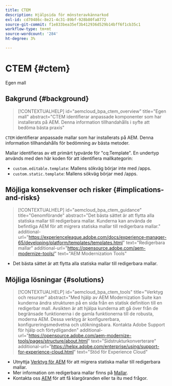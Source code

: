 ```yaml
---
title: CTEM
description: Hjälpsida för mönsteravkännarkod
exl-id: cd70486c-8e21-4c31-89bf-928b80fa8772
source-git-commit: f1e833bea35ef3b412936d529b14bff6f1cb35c1
workflow-type: tm+mt
source-wordcount: '284'
ht-degree: 3%

---
```


# CTEM {#ctem}

Egen mall

## Bakgrund {#background}

>[!CONTEXTUALHELP]
>id="aemcloud_bpa_ctem_overview"
>title="Egen mall"
>abstract="CTEM identifierar anpassade komponenter som har installerats på AEM. Denna information tillhandahålls i syfte att bedöma bästa praxis"

`CTEM` identifierar anpassade mallar som har installerats på AEM. Denna information tillhandahålls för bedömning av bästa metoder.

Mallar identifieras av ett primärt typvärde för &quot;cq:Template&quot;. En undertyp används med den här koden för att identifiera mallkategorin:

* `custom.editable.template`: Mallens sökväg börjar inte med /apps.
* `custom.static.template`: Mallens sökväg börjar med /apps.

## Möjliga konsekvenser och risker {#implications-and-risks}

>[!CONTEXTUALHELP]
>id="aemcloud_bpa_ctem_guidance"
>title="Genomförande"
>abstract="Det bästa sättet är att flytta alla statiska mallar till redigerbara mallar. Kunderna kan använda de befintliga AEM för att migrera statiska mallar till redigerbara mallar."
>additional-url="https://experienceleague.adobe.com/docs/experience-manager-65/developing/platform/templates/templates.html" text="Redigerbara mallar"
>additional-url="https://opensource.adobe.com/aem-modernize-tools/" text="AEM Modernization Tools"

* Det bästa sättet är att flytta alla statiska mallar till redigerbara mallar.

## Möjliga lösningar {#solutions}

>[!CONTEXTUALHELP]
>id="aemcloud_bpa_ctem_tools"
>title="Verktyg och resurser"
>abstract="Med hjälp av AEM Modernization Suite kan kunderna ändra strukturen på en sida från en statisk definition till en redigerbar mall. Avsikten är att hjälpa kunderna att gå över från de begränsade funktionerna i de gamla funktionerna till de robusta, moderna AEM. Dessa verktyg är konfigurerbara, konfigureringsmedvetna och utökningsbara. Kontakta Adobe Support för hjälp och förtydliganden"
>additional-url="https://opensource.adobe.com/aem-modernize-tools/pages/structure/about.html" text="Sidstrukturkonverterare"
>additional-url="https://helpx.adobe.com/enterprise/using/support-for-experience-cloud.html" text="Stöd för Experience Cloud"

* Utnyttja [Verktyg för AEM](https://opensource.adobe.com/aem-modernize-tools/) för att migrera statiska mallar till redigerbara mallar.
* Mer information om redigerbara mallar finns på [Mallar](https://experienceleague.adobe.com/docs/experience-manager-65/developing/platform/templates/templates.html).
* Kontakta oss [AEM](https://helpx.adobe.com/enterprise/using/support-for-experience-cloud.html) för att få klargöranden eller ta itu med frågor.
